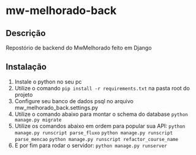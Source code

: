 # mw-melhorado-back

## Descrição
Repostório de backend do MwMelhorado feito em Django

## Instalação
1. Instale o python no seu pc
2. Utilize o comando ```pip install -r requirements.txt``` na pasta root do projeto
3. Configure seu banco de dados psql no arquivo mw_melhorado_back.settings.py
4. Utilize o comando abaixo para montar o schema do database
```python manage.py migrate```
5. Utilize os comandos abaixo em ordem para popular sua API:
```python manage.py runscript parse_fluxo```
```python manage.py runscript parse_mencao```
```python manage.py runscript refactor_course_name```
6. E por fim para rodar o servidor: 
```python manage.py runserver```
